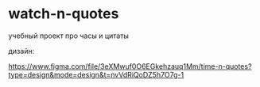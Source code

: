 # watch-n-quotes


учебный проект про часы и цитаты

дизайн:

https://www.figma.com/file/3eXMwuf0O6EGkehzauq1Mm/time-n-quotes?type=design&mode=design&t=nvVdRiQoDZ5h7O7g-1
